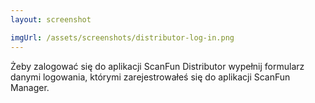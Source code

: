 ```yaml
---
layout: screenshot

imgUrl: /assets/screenshots/distributor-log-in.png
---
```

Żeby zalogować się do aplikacji ScanFun Distributor wypełnij formularz danymi logowania, którymi zarejestrowałeś się do aplikacji ScanFun Manager.